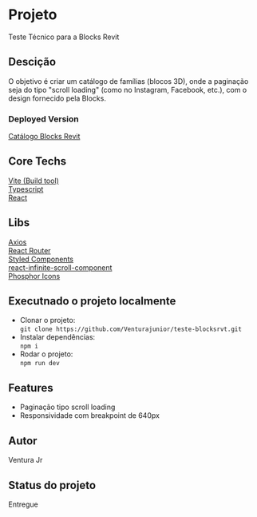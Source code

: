 # Projeto
Teste Técnico para a Blocks Revit
## Descição
O objetivo é criar um catálogo de famílias (blocos 3D), onde a paginação seja do tipo "scroll loading" (como no Instagram, Facebook, etc.), com o design fornecido pela Blocks.

### Deployed Version
[Catálogo Blocks Revit](https://teste-blocksrvt.vercel.app/)

## Core Techs 
[Vite (Build tool)](https://vitejs.dev/guide/)<br>
[Typescript](https://www.typescriptlang.org/)<br>
[React](https://reactjs.org/)<br>

## Libs<br>
[Axios](https://axios-http.com/docs/intro)<br>
[React Router](https://reactrouter.com/en/main)<br>
[Styled Components](https://styled-components.com/)<br>
[react-infinite-scroll-component](https://www.npmjs.com/package/react-infinite-scroll-component)<br>
[Phosphor Icons](https://phosphoricons.com/)<br>



## Executnado o projeto localmente
- Clonar o projeto: <br>
 `git clone https://github.com/Venturajunior/teste-blocksrvt.git`
- Instalar dependências:<br>
`npm i`
- Rodar o projeto:<br>
`npm run dev`


## Features
- Paginação tipo scroll loading
- Responsividade com breakpoint de 640px

## Autor
Ventura Jr

## Status do projeto
Entregue

